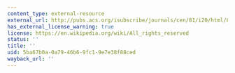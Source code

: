 ```yaml
---
content_type: external-resource
external_url: http://pubs.acs.org/isubscribe/journals/cen/81/i20/html/8120biology.html
has_external_license_warning: true
license: https://en.wikipedia.org/wiki/All_rights_reserved
status: ''
title: ''
uid: 5ba67b0a-0a79-46b6-9fc1-9e7e38f88ced
wayback_url: ''
---
```

